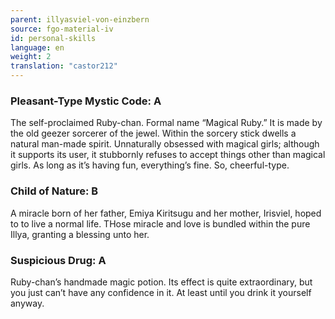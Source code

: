 ```yaml
---
parent: illyasviel-von-einzbern
source: fgo-material-iv
id: personal-skills
language: en
weight: 2
translation: "castor212"
---
```


### Pleasant-Type Mystic Code: A

The self-proclaimed Ruby-chan. Formal name “Magical Ruby.”
It is made by the old geezer sorcerer of the jewel. Within the sorcery stick dwells a natural man-made spirit.
Unnaturally obsessed with magical girls; although it supports its user, it stubbornly refuses to accept things other than magical girls.
As long as it’s having fun, everything’s fine. So, cheerful-type.

### Child of Nature: B

A miracle born of her father, Emiya Kiritsugu and her mother, Irisviel, hoped to to live a normal life.
THose miracle and love is bundled within the pure Illya, granting a blessing unto her.

### Suspicious Drug: A

Ruby-chan’s handmade magic potion. Its effect is quite extraordinary, but you just can’t have any confidence in it. At least until you drink it yourself anyway.
